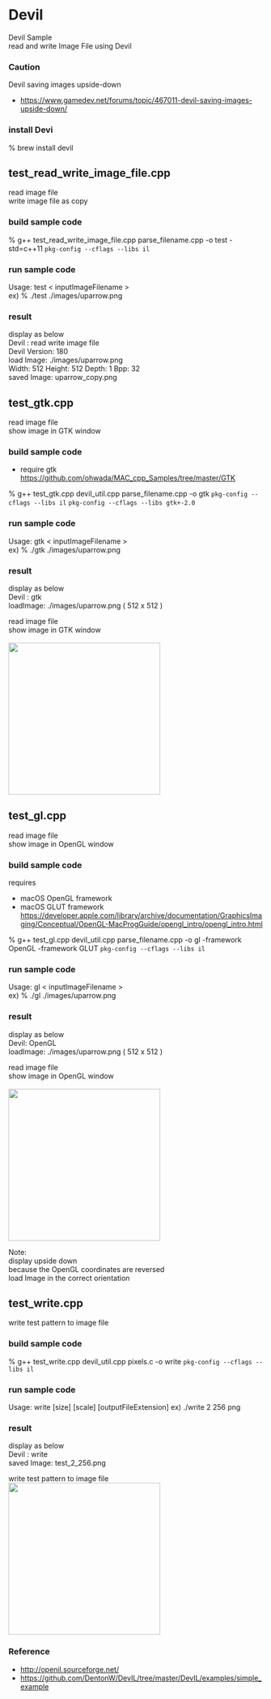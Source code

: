 Devil
===============

Devil Sample <br/>
read and write Image File using Devil <br/>

### Caution
Devil saving images upside-down
- https://www.gamedev.net/forums/topic/467011-devil-saving-images-upside-down/


### install Devi
% brew install devil <br/>


## test_read_write_image_file.cpp
read image file <br/>
write image file as copy <br/>

### build sample code 
%  g++ test_read_write_image_file.cpp parse_filename.cpp -o test -std=c++11 `pkg-config --cflags --libs il` <br/>

### run sample code 
Usage: test \< inputImageFilename \>  <br/>
ex)
% ./test ./images/uparrow.png <br/>

### result 
display as below <br/>
Devil : read write image file <br/>
Devil Version: 180 <br/>
load Image: ./images/uparrow.png <br/>
Width: 512  Height: 512  Depth: 1  Bpp: 32 <br/>
saved Image: uparrow_copy.png <br/>


## test_gtk.cpp
read image file <br/>
show image in GTK window <br/>

### build sample code
- require gtk <br/>
https://github.com/ohwada/MAC_cpp_Samples/tree/master/GTK

 % g++  test_gtk.cpp devil_util.cpp  parse_filename.cpp -o gtk   `pkg-config --cflags --libs il` `pkg-config --cflags --libs gtk+-2.0`


### run sample code 
Usage: gtk \< inputImageFilename \>  <br/>
ex)
% ./gtk ./images/uparrow.png <br/>

### result 
display as below <br/>
Devil : gtk  <br/>
loadImage: ./images/uparrow.png ( 512 x 512 ) <br/>

read image file <br/>
show image in GTK window <br/>  
<image src="https://raw.githubusercontent.com/ohwada/MAC_cpp_Samples/master/Devil/result/screenshot_gtk_uparrow.png" width="300" /><br/>


## test_gl.cpp
read image file <br/>
show image in OpenGL window <br/>

### build sample code
requires <br/>
- macOS OpenGL framework <br/>
- macOS GLUT framework <br/>
https://developer.apple.com/library/archive/documentation/GraphicsImaging/Conceptual/OpenGL-MacProgGuide/opengl_intro/opengl_intro.html <br/>

 % g++  test_gl.cpp devil_util.cpp parse_filename.cpp -o gl  -framework OpenGL  -framework GLUT  `pkg-config --cflags --libs il` <br/>



### run sample code 
Usage: gl \< inputImageFilename \>  <br/>
ex)
% ./gl ./images/uparrow.png <br/>

### result 
display as below <br/>
Devil: OpenGL <br/>
loadImage: ./images/uparrow.png ( 512 x 512 ) <br/>

read image file <br/>
show image in OpenGL window <br/>  
<image src="https://raw.githubusercontent.com/ohwada/MAC_cpp_Samples/master/Devil/result/screenshot_gl_uparrow.png" width="300" /><br/>

Note: <br/>
display upside down <br/>
because the OpenGL coordinates are reversed  <br/>
load Image in the correct orientation  <br/>


## test_write.cpp
write test pattern to image file <br/>

### build sample code
% g++  test_write.cpp devil_util.cpp pixels.c -o write `pkg-config --cflags --libs il` 



### run sample code 
Usage: write [size] [scale] [outputFileExtension]
ex)
 ./write 2 256 png


### result 
display as below <br/>
Devil : write <br/>
saved Image: test_2_256.png <br/>

write test pattern to image file <br/>
<image src="https://raw.githubusercontent.com/ohwada/MAC_cpp_Samples/master/Devil/result/test_2_256.png" width="300" /><br/>


### Reference <br/>
- http://openil.sourceforge.net/  
- https://github.com/DentonW/DevIL/tree/master/DevIL/examples/simple_example

